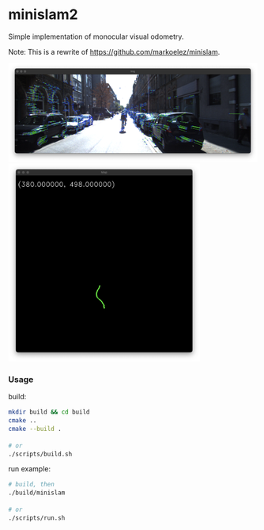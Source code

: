 # minislam2

Simple implementation of monocular visual odometry.

Note: This is a rewrite of https://github.com/markoelez/minislam.

<img src="https://github.com/markoelez/minislam2/blob/master/img/img.png?raw=true" height="200" alt="img">
<img src="https://github.com/markoelez/minislam2/blob/master/img/map.png?raw=true" height="400" alt="img">


### Usage

build:
```sh
mkdir build && cd build
cmake ..
cmake --build .

# or
./scripts/build.sh
```

run example:
```sh
# build, then
./build/minislam

# or
./scripts/run.sh
```